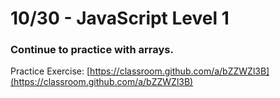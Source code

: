# 10/30 - JavaScript Level 1

### Continue to practice with arrays.

Practice Exercise: [https://classroom.github.com/a/bZZWZl3B](https://classroom.github.com/a/bZZWZl3B)



